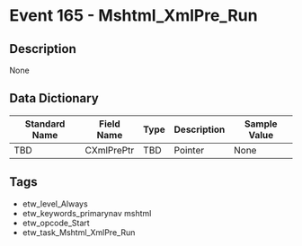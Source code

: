 # Event 165 - Mshtml_XmlPre_Run

## Description
None

## Data Dictionary
|Standard Name|Field Name|Type|Description|Sample Value|
|---|---|---|---|---|
|TBD|CXmlPrePtr|TBD|Pointer|None|None|

## Tags
* etw_level_Always
* etw_keywords_primarynav mshtml
* etw_opcode_Start
* etw_task_Mshtml_XmlPre_Run